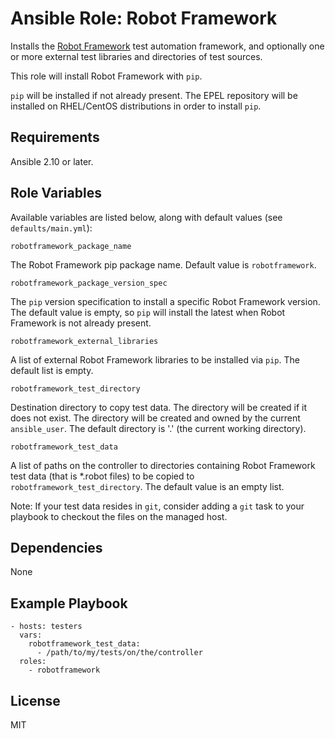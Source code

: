 # Ansible Role: Robot Framework

Installs the [Robot Framework](https://robotframework.org) test automation
framework, and optionally one or more external test libraries and directories
of test sources.

This role will install Robot Framework with ``pip``.

``pip`` will be installed if not already present. The EPEL repository will be
installed on RHEL/CentOS distributions in order to install ``pip``.

## Requirements

Ansible 2.10 or later.

## Role Variables

Available variables are listed below, along with default values (see `defaults/main.yml`):

    robotframework_package_name

The Robot Framework pip package name. Default value is `robotframework`.

    robotframework_package_version_spec

The `pip` version specification to install a specific Robot Framework version.
The default value is empty, so `pip` will install the latest when Robot Framework
is not already present.

    robotframework_external_libraries

A list of external Robot Framework libraries to be installed via `pip`. The
default list is empty.

    robotframework_test_directory

Destination directory to copy test data. The directory will be created if it does
not exist. The directory will be created and owned by the current `ansible_user`.
The default directory is '.' (the current working directory).

    robotframework_test_data

A list of paths on the controller to directories containing Robot Framework
test data (that is *.robot files) to be copied to
`robotframework_test_directory`. The default value is an empty list.

Note: If your test data resides in `git`, consider adding a `git` task to
your playbook to checkout the files on the managed host.

## Dependencies

None

## Example Playbook

    - hosts: testers
      vars:
        robotframework_test_data:
          - /path/to/my/tests/on/the/controller
      roles:
        - robotframework

## License

MIT
